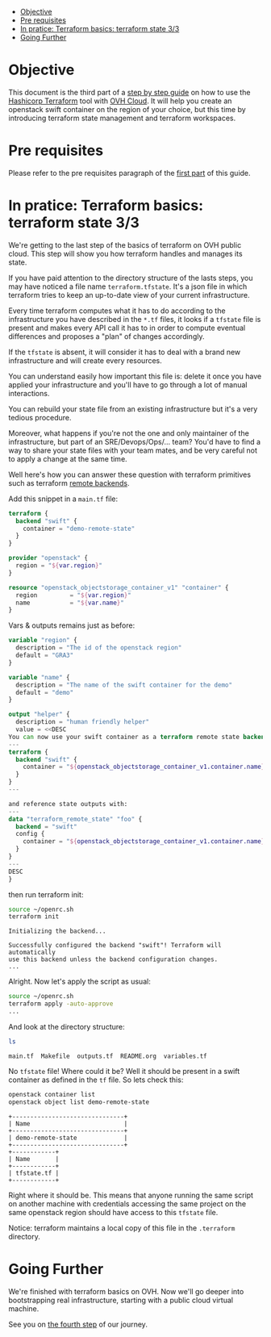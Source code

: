- [Objective](#sec-1)
- [Pre requisites](#sec-2)
- [In pratice: Terraform basics: terraform state 3/3](#sec-3)
- [Going Further](#sec-4)


# Objective<a id="sec-1"></a>

This document is the third part of a [step by step guide](../0-simple-terraform/README.md) on how to use the [Hashicorp Terraform](https://terraform.io) tool with [OVH Cloud](https://www.ovh.com/fr/public-cloud/instances/). It will help you create an openstack swift container on the region of your choice, but this time by introducing terraform state management and terraform workspaces.

# Pre requisites<a id="sec-2"></a>

Please refer to the pre requisites paragraph of the [first part](../0-simple-terraform/README.md) of this guide.

# In pratice: Terraform basics: terraform state 3/3<a id="sec-3"></a>

We're getting to the last step of the basics of terraform on OVH public cloud. This step will show you how terraform handles and manages its state.

If you have paid attention to the directory structure of the lasts steps, you may have noticed a file name `terraform.tfstate`. It's a json file in which terraform tries to keep an up-to-date view of your current infrastructure.

Every time terraform computes what it has to do according to the infrastructure you have described in the `*.tf` files, it looks if a `tfstate` file is present and makes every API call it has to in order to compute eventual differences and proposes a "plan" of changes accordingly.

If the `tfstate` is absent, it will consider it has to deal with a brand new infrastructure and will create every resources.

You can understand easily how important this file is: delete it once you have applied your infrastructure and you'll have to go through a lot of manual interactions.

You can rebuild your state file from an existing infrastructure but it's a very tedious procedure.

Moreover, what happens if you're not the one and only maintainer of the infrastructure, but part of an SRE/Devops/Ops/&#x2026; team? You'd have to find a way to share your state files with your team mates, and be very careful not to apply a change at the same time.

Well here's how you can answer these question with terraform primitives such as terraform [remote backends](https://www.terraform.io/intro/getting-started/remote.html).

Add this snippet in a `main.tf` file:

```terraform
terraform {
  backend "swift" {
    container = "demo-remote-state"
  }
}

provider "openstack" {
  region = "${var.region}"
}

resource "openstack_objectstorage_container_v1" "container" {
  region         = "${var.region}"
  name           = "${var.name}"
}
```

Vars & outputs remains just as before:

```terraform
variable "region" {
  description = "The id of the openstack region"
  default = "GRA3"
}

variable "name" {
  description = "The name of the swift container for the demo"
  default = "demo"
}
```

```terraform
output "helper" {
  description = "human friendly helper"
  value = <<DESC
You can now use your swift container as a terraform remote state backend, such as:
---
terraform {
  backend "swift" {
    container = "${openstack_objectstorage_container_v1.container.name}"
  }
}
---

and reference state outputs with:
---
data "terraform_remote_state" "foo" {
  backend = "swift"
  config {
    container = "${openstack_objectstorage_container_v1.container.name}"
  }
}
---
DESC
}
```

then run terraform init:

```bash
source ~/openrc.sh
terraform init
```

    Initializing the backend...
    
    Successfully configured the backend "swift"! Terraform will automatically
    use this backend unless the backend configuration changes.
    ...

Alright. Now let's apply the script as usual:

```bash
source ~/openrc.sh
terraform apply -auto-approve
...
```

And look at the directory structure:

```bash
ls 
```

    main.tf  Makefile  outputs.tf  README.org  variables.tf

No `tfstate` file! Where could it be? Well it should be present in a swift container as defined in the `tf` file. So lets check this:

```bash
openstack container list
openstack object list demo-remote-state
```

    +-------------------------------+
    | Name                          |
    +-------------------------------+
    | demo-remote-state             |
    +-------------------------------+
    +------------+
    | Name       |
    +------------+
    | tfstate.tf |
    +------------+

Right where it should be. This means that anyone running the same script on another machine with credentials accessing the same project on the same openstack region should have access to this `tfstate` file.

Notice: terraform maintains a local copy of this file in the `.terraform` directory.

# Going Further<a id="sec-4"></a>

We're finished with terraform basics on OVH. Now we'll go deeper into bootstrapping real infrastructure, starting with a public cloud virtual machine.

See you on [the fourth step](../3-simple-public-instance/README.md) of our journey.
